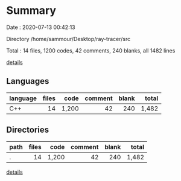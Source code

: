 # Summary

Date : 2020-07-13 00:42:13

Directory /home/sammour/Desktop/ray-tracer/src

Total : 14 files,  1200 codes, 42 comments, 240 blanks, all 1482 lines

[details](details.md)

## Languages
| language | files | code | comment | blank | total |
| :--- | ---: | ---: | ---: | ---: | ---: |
| C++ | 14 | 1,200 | 42 | 240 | 1,482 |

## Directories
| path | files | code | comment | blank | total |
| :--- | ---: | ---: | ---: | ---: | ---: |
| . | 14 | 1,200 | 42 | 240 | 1,482 |

[details](details.md)